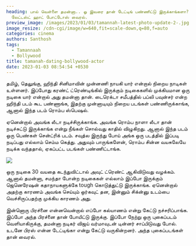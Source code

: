 ```yaml
---
heading: பால் வெள்ளை தமன்னா.. ஓ இவரை தான் டேட்டிங் பண்ணிட்டு இருக்காங்களா?
  லேட்டஸ்ட் ஹாட் போட்டோஸ் வைரல்.
preview_image: /images/2023/01/03/tamannah-latest-photo-update-2-.jpg
image_resize: /cdn-cgi/image/w=640,fit=scale-down,q=80,f=auto
categories: cinema
authors: Santhosh
tags:
  - Tamannaah
  - Bollywood
title: tamanah-dating-bollywood-actor
date: 2023-01-03 08:54:54 +0530
---
```



தமிழ், தெலுங்கு, ஹிந்தி சினிமாவின் முன்னணி நாயகி யார் என்றால் நிறைய நாடிகள் உள்ளனர். இப்போது கரண்ட் ட்ரெண்டிங்கில் இருக்கும் நடிகைகளில் முக்கியமான ஒரு நடிகை யார் என்றால் அது தமன்னா தான். டைரெக்டா சமீபத்தில் பப்லி பவுன்சர் என்ற ஹிந்தி படம் கூட பண்ணாங்க, இதற்கு முன்னாடியும் நிறைய படங்கள் பண்ணிருக்காங்க, ஆனால் இந்த படம் ரொம்ப ஸ்பெஷல்.

ஏனென்றால் அவங்க லீடா நடிச்சிருக்காங்க. அவங்க ரொம்ப நாளா லீடா தான் நடிச்சுட்டு இருக்காங்க என்று நீங்கள் சொல்வது காதில் விழுகிறது. ஆனால் இந்த படம் ஒரு பெண்கள் சென்ட்ரிக் படம். சவுத்ல இருந்து போய் அங்க ஒரு படத்தில் இப்படி நடிப்பது எல்லாம் செம்ம கெத்து. அதுவும் பாருங்களேன், ரொம்ப சின்ன வயசுலேயே நடிக்க வந்ததால், ஏகப்பட்ட படங்கள் பண்ணிட்டாங்க.

![](/images/2023/01/03/tamannah-latest-photo-update-1-.jpg)

ஒரு நடிகை 30 வயதை கடந்துவிட்டால் அவுட் ட்ரெண்ட் ஆகிவிடுவது வழக்கம். ஆனால் தமன்னா, சமந்தா போன்ற நடிகைகள் எல்லாம் இப்போ இருக்கும் ஜெனெரேஷன் கதாநாயகளுக்கே tough கொடுத்துட்டு இருக்காங்க. ஏனென்றால் அதற்கு காரணம் அவங்க செய்யும் ஒர்கவுட் தன, இன்னும் சிக்ன்னு உடம்பை வெச்சிருப்பதற்கு முக்கிய காரணம் அது.

இன்னொரு பிரச்னை என்னவென்றால் எப்போ கல்யாணம் என்று கேட்டு நச்சரிப்பாங்க. இப்போ அந்த பிரச்னை தான் போயிட்டு இருக்கு. இப்போ நேற்று ஒரு புகைப்படம் வெளியாகிருக்கு, தமன்னா நடிகர் விஜய் வர்மாவுடன் டின்னர் சாப்பிடுவது போல். உடனே பிரஸ் என்ன டேட்டிங்கா என்று கேட்டு வருகின்றனர். அந்த புகைப்படங்கள் தான் வைரல்.